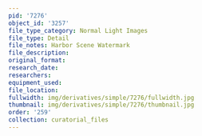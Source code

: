 ```yaml
---
pid: '7276'
object_id: '3257'
file_type_category: Normal Light Images
file_type: Detail
file_notes: Harbor Scene Watermark
file_description:
original_format:
research_date:
researchers:
equipment_used:
file_location:
fullwidth: img/derivatives/simple/7276/fullwidth.jpg
thumbnail: img/derivatives/simple/7276/thumbnail.jpg
order: '259'
collection: curatorial_files
---
```

